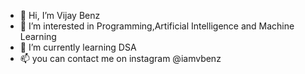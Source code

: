 - 👋 Hi, I’m Vijay Benz
- 👀 I’m interested in Programming,Artificial Intelligence and Machine Learning
- 🌱 I’m currently learning DSA
- 📫 you can contact me on instagram @iamvbenz

